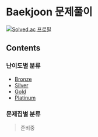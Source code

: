 # Baekjoon 문제풀이
[![Solved.ac 프로필](http://mazassumnida.wtf/api/v2/generate_badge?boj=swj0515)](https://solved.ac/swj0515)

## Contents
### 난이도별 분류
-   [Bronze](https://github.com/ss-won/For-Coding-Test/tree/master/Baekjoon/Bronze)
-   [Silver](https://github.com/ss-won/For-Coding-Test/tree/master/Baekjoon/Silver)
-   [Gold](https://github.com/ss-won/For-Coding-Test/tree/master/Baekjoon/Gold)
-   [Platinum](https://github.com/ss-won/For-Coding-Test/tree/master/Baekjoon/Platinum)

### 문제집별 분류
> 준비중

   
